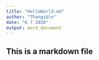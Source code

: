 ```yaml
---
title: "HelloWorld.md"
author: "Thangible"
date: "6 7 2020"
output: word_document
---
```

## This is a markdown file
